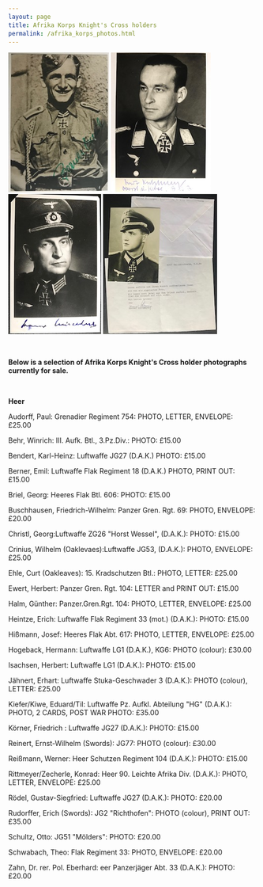 ```yaml
---
layout: page
title: Afrika Korps Knight's Cross holders
permalink: /afrika_korps_photos.html
---
```


<div id="europeanvolunteer">
<p float="left">
<img src="./assets/Emil Berner.jpg"/>
<img src="./assets/Kurt Kuhlmey.jpg"/>
<img src="./assets/Werner Mildebrath.jpg"/>
<img src="./assets/Konrad Rittmeyer.jpg"/>
</p>  
<br />
<p><b>Below is a selection of Afrika Korps Knight's Cross holder photographs currently for sale.</b></p>
<br />
<p><b><centre>Heer</centre></b></p>
<p>Audorff,	Paul: Grenadier Regiment 754:	PHOTO, LETTER, ENVELOPE: £25.00</p>
<p>Behr,	Winrich: III. Aufk. Btl., 3.Pz.Div.: 	PHOTO:	£15.00</p>
<p>Bendert,	Karl-Heinz: Luftwaffe	JG27 (D.A.K.)	PHOTO:	£15.00</p>
<p>Berner,	Emil: Luftwaffe	Flak Regiment 18 (D.A.K.)	PHOTO, PRINT OUT:	£15.00</p>
<p>Briel,	Georg: Heeres Flak Btl. 606:	PHOTO: £15.00</p>
<p>Buschhausen,	Friedrich-Wilhelm: Panzer Gren. Rgt. 69:	PHOTO, ENVELOPE:	£20.00</p>
<p>Christl,	Georg:Luftwaffe	ZG26 "Horst Wessel", (D.A.K.):	PHOTO:	£15.00</p>
<p>Crinius,	Wilhelm (Oaklevaes):Luftwaffe	JG53, (D.A.K.):	PHOTO, ENVELOPE:	£25.00</p>
<p>Ehle,	Curt	(Oakleaves): 15. Kradschutzen Btl.:	PHOTO, LETTER:	£25.00</p>
<p>Ewert,	Herbert: Panzer Gren. Rgt. 104: LETTER and PRINT OUT:	£15.00</p>
<p>Halm,	Günther: Panzer.Gren.Rgt. 104: PHOTO, LETTER, ENVELOPE:	£25.00</p>
<p>Heintze,	Erich: Luftwaffe	Flak Regiment 33 (mot.) (D.A.K.):	PHOTO:	£15.00</p>
<p>Hißmann,	Josef: Heeres Flak Abt. 617:	PHOTO, LETTER, ENVELOPE:	£25.00</p>
<p>Hogeback,	Hermann: Luftwaffe	LG1 (D.A.K.), KG6:	PHOTO (colour):	£30.00</p>
<p>Isachsen,	Herbert: Luftwaffe	LG1 (D.A.K.):	PHOTO:	£15.00</p>
<p>Jähnert,	Erhart: Luftwaffe	Stuka-Geschwader 3 (D.A.K.):	PHOTO (colour), LETTER:	£25.00</p>
<p>Kiefer/Kiwe,	Eduard/Til: Luftwaffe	Pz. Aufkl. Abteilung "HG" (D.A.K.):	PHOTO, 2 CARDS, POST WAR PHOTO:	£35.00</p>
<p>Körner,	Friedrich	: Luftwaffe	JG27 (D.A.K.):	PHOTO:	£15.00</p>
<p>Reinert,	Ernst-Wilhelm (Swords):	JG77:	PHOTO (colour):	£30.00</p>
<p>Reißmann,	Werner: Heer	Schutzen Regiment 104 (D.A.K.):	PHOTO:	£15.00</p>
<p>Rittmeyer/Zecherle,	Konrad: Heer	90. Leichte Afrika Div. (D.A.K.):	PHOTO, LETTER, ENVELOPE:	£25.00</p>
<p>Rödel,	Gustav-Siegfried:	Luftwaffe	JG27 (D.A.K.):	PHOTO:	£20.00</p>
<p>Rudorffer,	Erich (Swords):	JG2 "Richthofen":	PHOTO (colour), PRINT OUT:	£35.00</p>
<p>Schultz,	Otto:	JG51 "Mölders":	PHOTO:	£20.00</p>
<p>Schwabach,	Theo:	Flak Regiment 33:	PHOTO, ENVELOPE:	£20.00</p>
<p>Zahn,	Dr. rer. Pol. Eberhard:	eer	Panzerjäger Abt. 33 (D.A.K.):	PHOTO:	£20.00</p>
		

